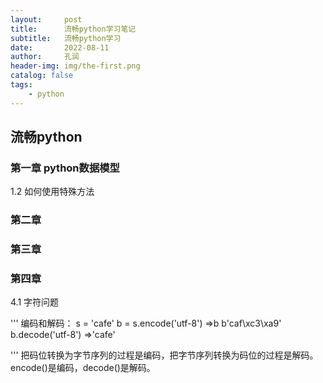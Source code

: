 ```yaml
---
layout:     post
title:      流畅python学习笔记
subtitle:   流畅python学习
date:       2022-08-11
author:     孔润
header-img: img/the-first.png
catalog: false
tags:
    - python
---
```



## 流畅python

### 第一章 python数据模型

1.2 如何使用特殊方法

### 第二章 

### 第三章

### 第四章
4.1 字符问题

'''
编码和解码：
    s = 'cafe'
    b = s.encode('utf-8')
    =>b
    b'caf\xc3\xa9'
    b.decode('utf-8')
    =>'cafe'
    
'''
把码位转换为字节序列的过程是编码，把字节序列转换为码位的过程是解码。encode()是编码，decode()是解码。




